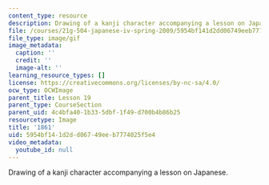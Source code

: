 ```yaml
---
content_type: resource
description: Drawing of a kanji character accompanying a lesson on Japanese.
file: /courses/21g-504-japanese-iv-spring-2009/5954bf141d2dd06749eeb7774025f5e4_1861.gif
file_type: image/gif
image_metadata:
  caption: ''
  credit: ''
  image-alt: ''
learning_resource_types: []
license: https://creativecommons.org/licenses/by-nc-sa/4.0/
ocw_type: OCWImage
parent_title: Lesson 19
parent_type: CourseSection
parent_uid: 4c4bfa40-1b33-5dbf-1f49-d700b4b86b25
resourcetype: Image
title: '1861'
uid: 5954bf14-1d2d-d067-49ee-b7774025f5e4
video_metadata:
  youtube_id: null
---
```

Drawing of a kanji character accompanying a lesson on Japanese.